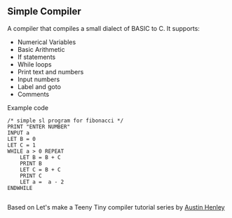 ## Simple Compiler
A compiler that compiles a small dialect of BASIC to C.
It supports:
- Numerical Variables
- Basic Arithmetic
- If statements
- While loops
- Print text and numbers
- Input numbers
- Label and goto
- Comments

Example code

```
/* simple sl program for fibonacci */
PRINT "ENTER NUMBER"
INPUT a
LET B = 0
LET C = 1
WHILE a > 0 REPEAT
    LET B = B + C
    PRINT B
    LET C = B + C
    PRINT C
    LET a =  a - 2
ENDWHILE
 
```
        

Based on Let's make a Teeny Tiny compiler tutorial series by [Austin Henley](https://https://austinhenley.com/) 
